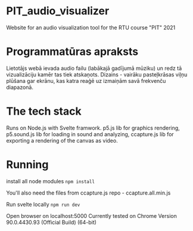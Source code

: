 # PIT_audio_visualizer
Website for an audio visualization tool for the RTU course "PIT" 2021

# Programmatūras apraksts
Lietotājs webā ievada audio failu (labākajā gadījumā mūziku) un redz tā vizualizāciju kamēr tas tiek atskaņots. Dizains - vairāku pasteļkrāsas viļņu plūšana gar ekrānu, kas katra reaģē uz izmaiņām savā frekvenču diapazonā.

# The tech stack
Runs on Node.js with Svelte framwork. p5.js lib for graphics rendering, p5.sound.js lib for loading in sound and analyzing, ccapture.js lib for exporting a rendering of the canvas as video.

# Running
install all node modules
`npm install`

You'll also need the files from ccapture.js repo - ccapture.all.min.js

Run svelte locally
`npm run dev`

Open browser on localhost:5000
Currently tested on Chrome Version 90.0.4430.93 (Official Build) (64-bit)
